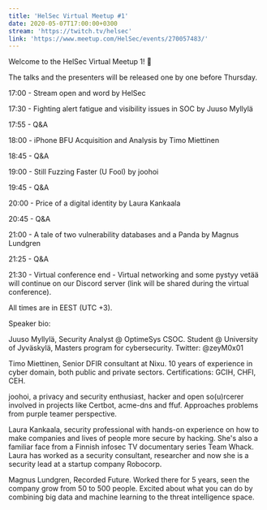 ```yaml
---
title: 'HelSec Virtual Meetup #1'
date: 2020-05-07T17:00:00+0300
stream: 'https://twitch.tv/helsec'
link: 'https://www.meetup.com/HelSec/events/270057483/'
---
```


Welcome to the HelSec Virtual Meetup 1! 🤗

 The talks and the presenters will be released one by one before Thursday.

 17:00 - Stream open and word by HelSec

 17:30 - Fighting alert fatigue and visibility issues in SOC by Juuso Myllylä

 17:55 - Q&A

 18:00 - iPhone BFU Acquisition and Analysis by Timo Miettinen

 18:45 - Q&A

 19:00 - Still Fuzzing Faster (U Fool) by joohoi

 19:45 - Q&A

 20:00 - Price of a digital identity by Laura Kankaala

 20:45 - Q&A

 21:00 - A tale of two vulnerability databases and a Panda by Magnus Lundgren

 21:25 - Q&A

 21:30 - Virtual conference end - Virtual networking and some pystyy vetää will continue on our Discord server (link will be shared during the virtual conference).

 All times are in EEST (UTC +3).

 Speaker bio:

 Juuso Myllylä, Security Analyst @ OptimeSys CSOC. Student @ University of Jyväskylä, Masters program for cybersecurity. Twitter: @zeyM0x01

 Timo Miettinen, Senior DFIR consultant at Nixu. 10 years of experience in cyber domain, both public and private sectors. Certifications: GCIH, CHFI, CEH.

 joohoi, a privacy and security enthusiast, hacker and open so(u)rcerer involved in projects like Certbot, acme-dns and ffuf. Approaches problems from purple teamer perspective.

 Laura Kankaala, security professional with hands-on experience on how to make companies and lives of people more secure by hacking. She's also a familiar face from a Finnish infosec TV documentary series Team Whack. Laura has worked as a security consultant, researcher and now she is a security lead at a startup company Robocorp.

 Magnus Lundgren, Recorded Future. Worked there for 5 years, seen the company grow from 50 to 500 people. Excited about what you can do by combining big data and machine learning to the threat intelligence space.

 